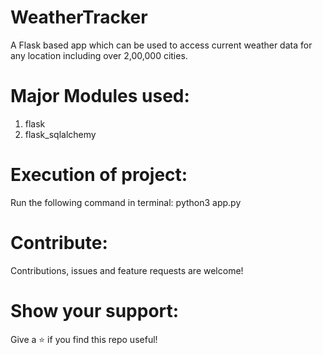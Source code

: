 # WeatherTracker
A Flask based app which can be used to access current weather data for any location including over 2,00,000 cities. 

# Major Modules used:
1. flask
2. flask_sqlalchemy

# Execution of project:
Run the following command in terminal:
    python3 app.py

# Contribute:
Contributions, issues and feature requests are welcome!

# Show your support:
Give a ⭐️ if you find this repo useful!
